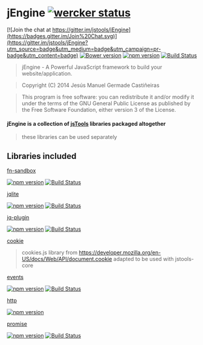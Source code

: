 jEngine [![wercker status](https://app.wercker.com/status/57b07bc9c517eb6e90931964845da012/s "wercker status")](https://app.wercker.com/project/bykey/57b07bc9c517eb6e90931964845da012)
==============

[![Join the chat at https://gitter.im/jstools/jEngine](https://badges.gitter.im/Join%20Chat.svg)](https://gitter.im/jstools/jEngine?utm_source=badge&utm_medium=badge&utm_campaign=pr-badge&utm_content=badge)
[![Bower version](https://badge.fury.io/bo/jengine.svg)](http://badge.fury.io/bo/jengine)
[![npm version](https://badge.fury.io/js/jengine.svg)](http://badge.fury.io/js/jengine)
[![Build Status](https://travis-ci.org/jstools/jEngine.svg?branch=master)](https://travis-ci.org/jstools/jEngine)

>	jEngine - A Powerful JavaScript framework to build your website/application.

>	Copyright (C) 2014  Jesús Manuel Germade Castiñeiras

>	This program is free software: you can redistribute it and/or modify
>	it under the terms of the GNU General Public License as published by
>	the Free Software Foundation, either version 3 of the License.

#### jEngine is a collection of [jsTools](//jstools.github.io) libraries packaged altogether
> these libraries can be used separately

Libraries included
------------------
[fn-sandbox](https://github.com/jstools/fn-sandbox)

[![npm version](https://badge.fury.io/js/jengine-fn.svg)](http://badge.fury.io/js/fn-sandbox)
[![Build Status](https://travis-ci.org/jstools/fn-sandbox.svg?branch=master)](https://travis-ci.org/jstools/fn-sandbox)

[jqlite](https://github.com/jstools/jqlite)

[![npm version](https://badge.fury.io/js/jqlite.svg)](http://badge.fury.io/js/jqlite)
[![Build Status](https://travis-ci.org/jstools/jqlite.svg?branch=master)](https://travis-ci.org/jstools/jqlite)

[jq-plugin](https://github.com/jstools/jq-plugin)

[![npm version](https://badge.fury.io/js/jq-plugin.svg)](http://badge.fury.io/js/jq-plugin)
[![Build Status](https://travis-ci.org/jstools/jq-plugin.svg?branch=master)](https://travis-ci.org/jstools/jq-plugin)

[cookie](https://github.com/jstools/cookie)
> cookies.js library from https://developer.mozilla.org/en-US/docs/Web/API/document.cookie
> adapted to be used with jstools-core

[events](https://github.com/jstools/events)

[![npm version](https://badge.fury.io/js/jengine-events.svg)](http://badge.fury.io/js/jengine-events)
[![Build Status](https://travis-ci.org/jstools/events.svg?branch=master)](https://travis-ci.org/jstools/events)

[http](https://github.com/jstools/http)

[![npm version](https://badge.fury.io/js/jstools-http.svg)](http://badge.fury.io/js/jstools-http)

[promise](https://github.com/jstools/promise)

[![npm version](https://badge.fury.io/js/q-promise.svg)](http://badge.fury.io/js/q-promise)
[![Build Status](https://travis-ci.org/jstools/q-promise.svg?branch=master)](https://travis-ci.org/jstools/q-promise)
